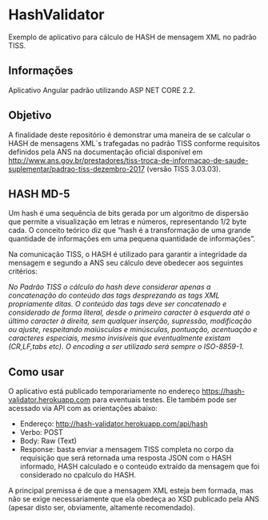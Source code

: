 # HashValidator
Exemplo de aplicativo para cálculo de HASH de mensagem XML no padrão TISS.

## Informações
Aplicativo Angular padrão utilizando ASP NET CORE 2.2.

## Objetivo
A finalidade deste repositório é demonstrar uma maneira de se calcular o HASH de mensagens XML´s trafegadas no padrão TISS conforme requisitos definidos pela ANS na documentação oficial disponível em 
http://www.ans.gov.br/prestadores/tiss-troca-de-informacao-de-saude-suplementar/padrao-tiss-dezembro-2017 (versão TISS 3.03.03).

## HASH MD-5

Um hash é uma sequência de bits gerada por um algoritmo de dispersão que permite a visualização em letras e números, representando 1/2 byte cada. O conceito teórico diz que “hash é a transformação de uma grande quantidade de informações em uma pequena quantidade de informações”.

Na comunicação TISS, o HASH é utilizado para garantir a integridade da mensagem e segundo a ANS seu cálculo deve obedecer aos seguintes critérios:

_No Padrão TISS o cálculo do hash deve considerar apenas a concatenação do conteúdo das tags desprezando as tags XML propriamente ditas. O conteúdo das tags deve ser concatenado e considerado de forma literal, desde o primeiro caracter à esquerda até o último caracter à direita, sem qualquer inserção, supressão, modificação ou ajuste, respeitando maiúsculas e minúsculas, pontuação, acentuação
e caracteres especiais, mesmo invisíveis que eventualmente existam (CR,LF,tabs etc). O encoding a ser utilizado será sempre o ISO-8859-1._

## Como usar
O aplicativo está publicado temporariamente no endereço https://hash-validator.herokuapp.com para eventuais testes. Ele também pode 
ser acessado via API com as orientações abaixo:
  * Endereço: http://hash-validator.herokuapp.com/api/hash
  * Verbo: POST
  * Body: Raw (Text)
  * Response: basta enviar a mensagem TISS completa no corpo da requisição que será retornada uma resposta JSON com o HASH informado, HASH calculado e o conteúdo extraído da mensagem que foi considerado no cpalculo do HASH.
  
A principal premissa é de que a mensagem XML esteja bem formada, mas não se exige necessariamente que ela obedeça ao XSD publicado pela ANS (apesar disto ser, obviamente, altamente recomendado).
